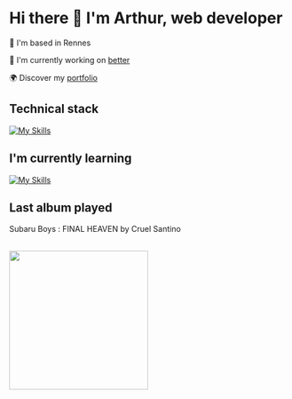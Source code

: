 # Hi there 👋 I'm Arthur, web developer

📍 I'm based in Rennes

🚀 I'm currently working on [better](https://github.com/abroudoux/better.git)

🌍 Discover my [portfolio](https://abroudoux-portfolio.vercel.app/)

## Technical stack

[![My Skills](https://skillicons.dev/icons?i=svelte,typescript,tailwind,go,postgres,docker&perline=8)](https://skillicons.dev)

## I'm currently learning

[![My Skills](https://skillicons.dev/icons?i=java,spring,threejs,kafka,kubernetes,githubactions,s&perline=8)](https://skillicons.dev)

## Last album played

<div>
    <p>Subaru Boys : FINAL HEAVEN by Cruel Santino</p>
    <br>
    <img style="width: 250px;" src="https://i.scdn.co/image/ab67616d0000b273cb1c6242218b250959aa475e"/>
</div>
